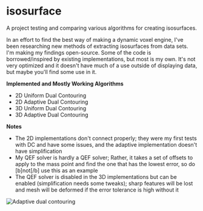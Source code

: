 # isosurface
A project testing and comparing various algorithms for creating isosurfaces. 

In an effort to find the best way of making a dynamic voxel engine, I've been researching new methods of extracting isosurfaces from data sets. I'm making my findings open-source. Some of the code is borrowed/inspired by existing implementations, but most is my own. It's not very optimized and it doesn't have much of a use outside of displaying data, but maybe you'll find some use in it.

**Implemented and Mostly Working Algorithms**
* 2D Uniform Dual Contouring
* 2D Adaptive Dual Contouring
* 3D Uniform Dual Contouring
* 3D Adaptive Dual Contouring

**Notes**
* The 2D implementations don't connect properly; they were my first tests with DC and have some issues, and the adaptive implementation doesn't have simplification
* My QEF solver is hardly a QEF solver; Rather, it takes a set of offsets to apply to the mass point and find the one that has the lowest error, so do [b]not[/b] use this as an example
* The QEF solver is disabled in the 3D implementations but can be enabled (simplification needs some tweaks); sharp features will be lost and mesh will be deformed if the error tolerance is high without it

![Adaptive dual contouring](http://i.imgur.com/7LLNFut.png)

